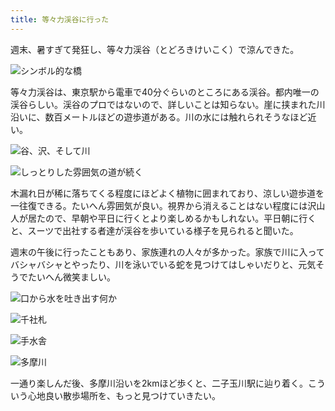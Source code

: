 ```yaml
---
title: 等々力渓谷に行った
---
```

週末、暑すぎて発狂し、等々力渓谷（とどろきけいこく）で涼んできた。

![](https://lh3.googleusercontent.com/docs/ADP-6oFDTGCS1Gw5ZewQA9Dpl-vP6Q-IIgi-lN7RizTYgD5EreTFzgvY33Cn_aGgbLUFpjd8_vwZ-ko8jYFGdmL1fT_BgcEGJ3bBimYyCbJl1uqDhjWd6JNWi-RB-U8-mCDx3go5aiTFLO6J5EAjoVOeYPOBTQA-a4O3pVcZtsRmcdA9k34Mg6NVr5lx9F7daYHt6r4NjjnCF6xigVEI5GkhkGxLjIg6EVItZSmR0JkQ1qOdGDXlRSsoeQ4c8_kVoGxPdjpOyIB6gdklpRwparv30rEL8I5cq_YaK3bwgDkzfMU6mQeRoLjImFloOZlMJGi7VMXOKimQvPH-l_7oLeN6jS_MoTxaJiXlJacSFFIA9KCVZ6D2uF6JdfIH8gZNUqRW3xXdFy1IJmqwSeToVxdxkKLSoEH9hUujhuJ0Nzgpil4hTvNEBe3oqjL6VSPWWOFvL2GBfz7rcYNFwgqljD8jLDzyhg9kgp6sGvzmRJKXisGV2IMpUdL9tjlb3d7Ngx15hYz-iNNqODgj1C2l0uEPZTixKjOEgHEAgK__dvUJWlkR--SSn5kNC-3IkNpjlG0Enzbw4zdv97xCbJJwc9LGF6Eo4OeCfq1v0OA5qkecWmeB_OzUYiWXsF8y5wDxZDI5R_BmpUfl6-LsxPq0eUXHlHYXR_hF7_FoU2G8GFzDjSTN6xdUb5r5nNtMCd0H1_1tZM_A6dx4s8zvF_aKlDeRVWmgOZ-90kq9gR_fSaPM6TpyIxHrWZcpWR2340QqY42j24BRJ3IOzVPoeIGpF6R1uAZi_5Wewsjwbn5BcLNkV_Ix7FGY_cvdtQWIeLCDV-L1t0LWUvtpdNXL1xjBtj2rOVRAYG4s_Xgn3Xiu1-Ux7S39x2DuqpQy5bWt8HD58d3LrmaELqT6TVjS65BwrN6Sb0VYLhbROOPUfMngLm2azHbFk0duGDr9WufkAxuWDc2nDMBggnBaGPpTRlSy-nfDHdIVBWt_X_mgAP34BZkvJRKNdzUImm9mH-HaSYg7CVYQC9BwicJNHMiM_ZM2u28ks3vhlVLVe0LxkP06zZNM5zRhEQI69UCHWSOGz9ol98BlSi7pYMDBlY_dmRZgQTTG_km5GOv1ZZV2c7lB5Js0cQ1ixzbSz9zjVnLvAQn40izA__cqdRcMCEIJFhpRE5cUvBgBqM1hJzJ2-GSDUdQm50NXoVxT2nd1iiHg3hC0ISDoIloq7YD0pHBVTC0Bmx0XVDxTPyWeq6GmH67tV_Z9Tsin5s_-CQ "シンボル的な橋")

等々力渓谷は、東京駅から電車で40分ぐらいのところにある渓谷。都内唯一の渓谷らしい。渓谷のプロではないので、詳しいことは知らない。崖に挟まれた川沿いに、数百メートルほどの遊歩道がある。川の水には触れられそうなほど近い。

![](https://lh3.googleusercontent.com/docs/ADP-6oHq8VOsmHyivHBrsTolNB8NBLYVOYMAW2f2ykLmZNgdlMySwgUHING9gdNylzJ4KZpwzc9hWMSrYVnkkW7sIH2w5fHbK2WDac-QIjK6VUT-42lnae4JbnL_hYn-xiKcQUW_LCmr8DzAiWJydS8gGFxZ3trhzjFLPPp5kgDoIcKhtjo2qxQtpPlJxMyoN-HkG4uIPJ6qGB21oscwEi4n71g71mehU9fVF-rjvF52IxAjx8QeE7Hp_MFfOSo-ui2wq3OTa1RGOU9iF4snQ-OwdbSrLzLs_8Fm-v9ZbIMIQq8-wZs9QGWLQy4LJNv_MGAYa-Ks_mBN63_gPEJ5JsmUEVl6gVkdrPFuvtWgOx1YD2QJcSU0OX4dchWGimzO2sny0uMX-Ej2Kl1I05vR7hRGTyaADZKUiYp-B8nzgziSm0V_-fwnV0rwRAzayIX0vV7s2ZnsuQAuLNksRXEyqgxn642LKz2Up4S0T3-CfhXZhHk7cX7BrqSClO0J36JJsg-Af9-9Hg_PpfSh8VjqGFdy3tQNK-Fi7E_od7ugDXrYhpUABHD9KNR2jlcukI55NFn2ix_bpmK-jriJF5a96Xg7f7HyGj23xTPMQ0X1DK6N4Rkz2ArbnCypTtyqZZm6TKhu5kY2Z-pdO7b5IeIMqIuVSYkBrvOiaok7uogm6oqn01j1nFafzoXo372WdOh5KbPwkg8WARqh2UD5tn1t2_JhRvA4LsS0uUjjjBkHbopo7pzvlpyFZ-55fPjJcYs2aqvgAANmmsb1-UtqOlmAJ64kQoae2NzxwzQbNMqVoDvRa9NEa7scMRKvX30eqIHQiEIJDJLtmmtJDFvVdEYnf5TTuDEJ5F2q2QuJIf4tIxfYroNSiA7TpDrBBXKoZ-kc16PUjuYEiUjvYLJmM61Dbfebkf2QW7dYD7oqqcuwPsMmzC3-x9ewsXh4GhCZkRcoJ1prkzHqQ-zNBy65vM87c0DdT1_NNPcNyCZZrDGmY2RlkK5kCX6E-sUzAKMK3GR_AZJHbxf9WFPvhhijfIaHs45gvIf856ftJbq83ysse8QvuZekdutSMgoMfzf--O68q5eHRUV4D4VQyxNQUZ4vlLKYn5UEV1GQ2P9uhg0YUd1qUw60DvwHFRfm1OPCwnU1X3UHRKVsXrnGtZPlh_23EdRXTrrtCeZY3ewaYUgt5IiuZPWHcLQUNEDRKsRo6etn-DS3AtvbtrnOGxr_gM43RbCVXBNvsGrWef4iz5zrg17VqbNUlcMdjA "谷、沢、そして川")

![](https://lh3.googleusercontent.com/docs/ADP-6oFhgo8Oea8XGPyYgOMyVEZ1qKkySdmif0IOqtz9O1whr2-tmVjkf7GohxoODxqyZalyBQDC5XuDWirGvS2lnfSeBEUCVC8r_WzHpu3e2KSF_sC_GDOen0j4BdbnZCzN_Gs8JjZpEEcC91D0obyYu0QBVfsBALQXXCT2bmLZIs-CqSKcdQXwubPbfv727RA7D6vWhetMPy05sgcaxWC5JmG5Fi2kli_OnPpvcbN2g5uLiYVSLQMtnTYiHjPinJBfSReaUzwuHVJiO3Y51f3DZhZWNQ8yoHtQiUVZz3I3fcVdj6iIINOqg_kuBsnuVNhktOKkt9dDn1el9FvuE0lIImjlhG5_5WCobD8y02qbWNYESScfLlqNqipMkgQHjD0JSb85GQdo2-XjdnyqpCABwk-Q5Pple8nvivuHCoqdEYjSW_B92nSl93XfRwZPbvOQ1_mUNJWgFPfAH4MA80vuXcyfDjayKsq26-gNLWkbAEdW6d8H-3K6wBsNUZPQXXmgbr5UAgf6lZhCIhNudBctKP6XQUoTViTKiYFTer85TZ4Qv55N_D3qqqNZythkMOT7C-_f06wyeyOJimJIwovAiyRdqSyYNVJkYrzpsD9CR_1ST-jw2ARGExqYQ1HCV7V7pxmcEZnWa41s_uUiD0wQp7mXNC5QonHJr8tp0IWZ1oQVKBNCJ9zxQGZmHA2_1V4TY0Qsr4uY1_oUwiTTUt2UwOg-dipbOv4bY5v39H4ERrXcySKhy_XGJiQ9SzaWyeLHG-7fA2UMXbk7EF4ox9KwKGiAjjpoG7FN9WkXYvTViniJDN1z-B15RTRiMevQYrtr9pv2WNPWCt5JXj3Yg03MLnHQRvJVIwQa2o9QxQ3hhPJ8DG-da8gzDWnCv1DLLGG9vny1wqJxcVr030Q2ZvP1AmcS8joMQNl0UyqKIBtGoRi3tsSHJ3ZRF_jHDTH0JZlCmxhVMRv1hlNj2KR8d4tvp6carMB6RjufS6DD6929S8WreCvF2YeJRDBwGkghcI_8fGyu_QW1O_1dAe5CwR34IPk6_EHyyhv-9fFjMwk212-GRaUiBYyl8339eUFrSWH9IO9S9KzlFSQj6o00JZDTiIkxGM_oLawUt6Qj0EtEqlDEYQm7VIYNtR20sGcv4E_uvBGWDI6-tWSy3d2b0OBsiy0hZf7ZtDyif7Coz4IEuR8H2V-d4rP1W8g5aZqnlo7LTtULyEDeKqWuEQEGXqxcmDIdEsnBihd6B3byaagRTBujbAClRg "しっとりした雰囲気の道が続く")

木漏れ日が稀に落ちてくる程度にほどよく植物に囲まれており、涼しい遊歩道を一往復できる。たいへん雰囲気が良い。視界から消えることはない程度には沢山人が居たので、早朝や平日に行くとより楽しめるかもしれない。平日朝に行くと、スーツで出社する者達が渓谷を歩いている様子を見られると聞いた。

週末の午後に行ったこともあり、家族連れの人々が多かった。家族で川に入ってバシャバシャとやったり、川を泳いでいる蛇を見つけてはしゃいだりと、元気そうでたいへん微笑ましい。

![](https://lh3.googleusercontent.com/docs/ADP-6oFbz85YyQFJi2gzai506qFJR2A6RlGV6hZAfOTLTh6OVifm5hszrJO8mbKSe_bFoHpGisCfFRkzfI7SDKfntvJ52oRw0LlIDEET22XpLTCGuVrplJz1flxVtxxmidCQR9Ev0xUG6bD8AYkDvxXbTJ8KRCL9h5_MGT7g24IpvufIDYuZC_3V1x1SnLY5eWQtumty1HlMDSxDRP_1y8mswXdza9_fk7bYnKW0NKYTuz9RbtA8yNUk_zdixQpYrNtIVMUFWFMMJ29Xtkmh7EBqercZzHVWFtw8kCs9GMhVQRgGwIUWlNmte6D1LZdo9ee0hEPahWpQCklcpSNbcQwA_pDkUDQpdFqvJzReXyK-nkrO3tc_Yke6SWQv3kKE0wWx2Wb6FsE1WGFbA1TrB_MjsyP8nXAZwN_plu5y3sQbcHsUxrmWRr-8LhTZkuUomwFF_EhBqGwii7nMOTyyQiK-BBQRw0pkb5AqRF7FGKBDOi4slUS5gZ4itNZgp94f4YrEqPh1-Gvugfcb520i1pU2OJiC3hhgUEcXCPONwmPLHlKc2UT5CZdMt1oZ0I7ehsDgcm9V1uk-B6HAUutZ6AbYiERMiTJaoxYZAC3DFsaKB5mvjs9Qy6rUbJHw7nOiSRWV3bGWatRd9DXIGP9wPyL03p25XTpQuRbq73eksK2x3VB6dXnGE9iG0_lzAcAmltzdsHO9NuTIXAjUL3zOTASvzby0KQaPYEe_t-nptJWCIYyFRXWXQQTxCBS7odT4VB7WRXep-hyWe406K1FBkYn0obKrncCkx7c5jdPf9kdd8qWLVcpZdvWfGM-94yvcYJ8br57GGg_SrsILBjqau0qcK6Qb5hIyFmvb35k0utZOiTAF-nRKJYXWPH4-Nw8Yt3OK9yRWYV4csWtV8suLdm3nO6Kv2CZ_O75ZJh8gALjv3g9JQrLq-_bf7hXa7oJdu6mSDthyBy6cU7NWoZ7kJPXo5CggyH0SQ_l5VkYdh9CXoRoCgZ25NKqyOhpTdcvrZkaMJAiX6LqeDHYL_OhKmm2envwocwSThd4Q8KwZYnWPD27KgGPSYdf3ACdfu8ZnRv7LND_LzLkdegR18HpAycL142aRw53LB4nSvScKi6jYk6s8fbi37pvPZsvjz-AF5RoYpBOIz_uU3hebFDAtjNs83ul3qgrYCI447hDTP8Fa22PwwYxh2wEq9Wc0BElxVmeXyuU37zcqUSKF4F4STIfcTbm_v4y6lL3DuQFx4LijGCwswt8yTg "口から水を吐き出す何か")

![](https://lh3.googleusercontent.com/docs/ADP-6oET5dhFCVx2tg7Lh2bA6u3JmWRvsbhdnae5KG9JvUi3v5ZuxuxupOC80IMttyfer1nWhw_qApznTRX8CZkfDt7rxxi0PolVXbSxx-E1Ia2adOHtnV0zav9rRfC_NyBdDbcGnReAbfl_ESLFfLEJWJ04ZU0yPsaiJOcQouW39NaVQEHS8URe2n97s4nzGA6IpbLYaEYi72YaQ0ADGXjBJH59ZjsLExGNOmF7Nh9-2s930KFsEI6ism9lj956yIRpph4KbNDsa29j1eE_8VIilH4S73k0je4rY7cHKVMeDFEEXVPMqUpbZj5kjIq_700adPJRZyAQ6FD03ssu8TqK8aIThaIlnIZv-bRSYCUGznWsAS5320v9QG0N30WYiFZ4dipuTmJz6IjBroejBzjUQ-bsaEo2CmsSOn0iD5ieNKRscHrZueNB5JyAttYlBbZbGy4cpGEla_iqF7cOTaKl5Nibt1oRPnPAUBcIFCAyyKNoCc4MYElqqKliXjPYD0W0ny9NHzqlGq3W7VNnjJBo2fdOYi869KKNoManzL0ygkS2cxszvGFnL6kOfH1q-STu4TRSOTjmtX2Xb_yIi8TInte4B8tWsBQkLX4HAAHn3a06-cIThi_-FQF7SMfzKqsdEqEInnvyje3VzXLtMKqnGS8jWxLUPbR3Gf9aSnyrSyH4vGfBdVSYKTk6HHr1exz8MElcEeEjRo5mt9UM5UjGSH8MNP4gzsFzjyYinS9bQEXmW0wIWbg6jJDxuA5vQF_s9WEqPXxzN72i6FB0c8ZTJtiA1d03Gs07_WWhXhAH163DzPEUGSJ8FkJpSxGofXZls2iBri0qXOJT_WNgLIr31TAjXyg1ZRk7z1tS4iFHyg6yWyRDPX80eeDJF0ncJBjdqVlCmKbdtiL-OqRjWsqKO5zE73-diE_oYLHqiHggccWtJtMQWovjYCDFSTqmY09nUgaSnzjxiQlqeHpz5d0P2GMaCwLZ8B-eyZ3TNq_ftgr5OHTuRLh_PwiJK2JVNZbshuWKy8i_tudwwts8qbpFqGaNcnh9JrYrfMqU4qFLCP4E6fOkQSeWIplBXW0wInm022fVQawCR1k97zRsOMznFg-yluME065jjyyX48DJDHzWMNJtw0x_zDAAEsad0LhnfRiAkrZYfENMXgiWQ6TUhkgIfNDWWZC5KYpl9DWO5_x4JT4Kp93Jnv0mpF9F4yYaGvvQuLD1ZpJ8iRsmLczmIKyFZ6thS3seskfS4UfPZeZWxAl3cA "千社札")

![](https://lh3.googleusercontent.com/docs/ADP-6oF0byrNa0JHHcAlWxFcj0aOJDj8fCqnE0FkhyLUAnVLpIsAO2STfnPyNCpvOjmOmmQrmr3w_MTZTwhfDLJPUrEXFIFP5Gtmm0OgHeyUTV4iPDRCAX0KjIRt3MUnakm1auYsv-_lID_ak7dtX6WFbCuD_GWqgThyDTZ-Q7YJy10PjUcIrGo8582MTU1sJgbpAVhN7rAqK_-CH_Ko3Sf-r7sZreIcMhrl1e_b65glaRrAchXsJDaBty9tO-ohBFsuo6dMt-L5E6O8lCdlJ2q8DEXVu76f1Hk42GV7zUal4Xao06YvFAWffyAF6vs0pV92hj2xdfoLZPU6J7cyy34BchX6gdSoLhSj8rULT0sx8GgPsDIIIOmgf6557b2crJ03DaBiGA4qSJMeHQXswtVIyC_-Jq01A12_aWQ-PrzKM2E1gqCN9LOL-RyxQQSXSElWzyRPaqI7SWu2YnKUuxkSeWRajRN822ygP7Opqncimlu7-qh6yUqYf_WWv0MqrWKfCgL-nPFDILqUIhwtq2WHQlFbVxiHi2pgH6m4TK57eNEkC06TDKFYOEdBKcntpvyhhavHYEfNvkBhspQ-QxVNmNX2BVLgWy5hoPsjYrD_MWTj8qexQtCfVSsM2AgJx1kKAF3_n3mjek3Dnitvqy-GSjOGX4tlsvAOADpHYTUwLty--vXJuUvUvnp_KRqobbxP2vDSXqOMzihIeo8ehC89jgabv_EfKSzzOkPhoWoEHwApvOLvpY9h4__wz1xyzEupv2fsM7W_VB8L7RaAJGSr8MxJ8J-tD81Nckz2lpvHCIXo86Rq5m_ruJnZTPX1nn3FjleUJTHCVot4E1FMUUpONK9vkoHPYKHRDb2yQN4Rj0eqcpxLcNPRN88pw2q3qNykuhcG9qckEWeUf8fQQh554KoIZz3bvmqS422tRZA9ECrXGSKBCzAk4jlthlk2vKP5B-qUmNeqoWP5MgNphec36QuN0PE6keP7QFeE98hpZePBrAiW2fnutCZ58dgALCWKI5-m3ftn9GSbWimqFwAqpR2FICeu9ks7tWU46oR__AVQEyq8SZ3-4JlMirfAyFAxIdKesK6UQZfF06C-C76KHaipNlIDLI8_6pqvokd5yA6Zb35k4IREuBsbEfn0ozj8T_F9tE8VIThqZUUKRwKL5awKTU6j1PeNdTBIzVM2Wniu98ohr4j86579DttgNbWma-H7FPK8aSIbD2RBpsOkeMxZTfeiMRq45jsFCk-KCOt2FALuEQ "手水舎")

![](https://lh3.googleusercontent.com/docs/ADP-6oFaCxMUsfiRb8q9kCsZjPeeR8iULIa0zcQAVEaoi7ww1iDLQCQthRaSwpu65E8FJk3V2uEaMMF6BQbgHfou7Rs9HrQjG9SDLpaJCetaDFzD_AXBAiOTz-w0XrW-HiMaN7LUCxGaA1ljhR8PFRIpplG0QCaP-LDIdUIiuyOmSmKT-lQOcGpFe-txUuZoQzgUE7ccQ4sisqq5y0T-DyM4Rp5OcYfZQ4mCt_GW_X1wXKn-Wl2QudWI9rNvlHZlGy6rj_vWFiBYUFq-D0_-ALsGYe14RaI5aIXZ9cnwAiVRaYGFwgxxYVWIGZZjatepifrVSo4V_i0sIO0_3d1BaHAD6qzBN0EpsWNlhmk6cILHCwLAyEcNml849E7EFlz6bZ6t4LPGi9GcX8zLHrf3Nyvn5fPAp-HTRcALWQlZXlrZXZOx9MmpT5PVznWEa74CxsPMSkrkbYE7HWn5_DnKgGNKZ-AfFRbm1QO0dw9_XTKIp-mshbdPKHHvT3JxCdBE7i_q8UUb4hsaDW3IB24YMII6Cpbof8cyiMGU_vjDnpijC6l_EcybjjnNyozWg0UP5jB84ndjfGISFtnRgx3cUTI4Hhv8YZdk0RVmuI0O8BPKUTupKkaYgVfgefnF38CqpsDkV1_z6aqmSxZKLyMog4gX1kRm8xAZVudvpnygHYn0eR-_n6GyDgQwQtzFm89rnJiS2ZTcKRwPtH9AsgErSy-wwdc6M_NMfJHbwxoAKmWUYwtv-QPFmNuhqxAGJhj-ft1LSxKYpZMAERyhJnINoh7eMK0qYGcnMRrBspH7Ki0_xp3ihRaMsQPkwk4JIdByyOZHBDpqX6cxUVnl33_27QLOPpoe-ySiHpItauiJF7z_KLsAoPPHWGLtFMWVvsdJNL2huyAvYJzUKqR6iFpQSiFDf9HqoexSQoDxy-pzk4wCM5Pot5NSmd-d4jPHEa0JP0UBljUjDXUx-ttsy28jtb56i3SaRwmJEAQA_OAwsEyod-L9Z2fV_DaUtVgdbhqBmwr0FPZLSaw4E7sybw__zzBH_IdQKBFf0rTXlVlOAr1-dsuthIzhlArKb7_THIHV5WAuYEMIayzXqO1JU_4B4LCG4J4ExR-9Fu-UyGZjf3KFqZJw4U_WLoPoeArjOZvKlJJQbj2J-MXAp7w39VW0Cci-WU1Ma-55Dcd-QXP6xbBNYRh88Q5MrbkMh7lMZ0csKJSmz55K_9EsT2Co91Bzlt-YQ3vQbjgYBNVMRRKB5SxXlor-6HZswA "多摩川")

一通り楽しんだ後、多摩川沿いを2kmほど歩くと、二子玉川駅に辿り着く。こういう心地良い散歩場所を、もっと見つけていきたい。
